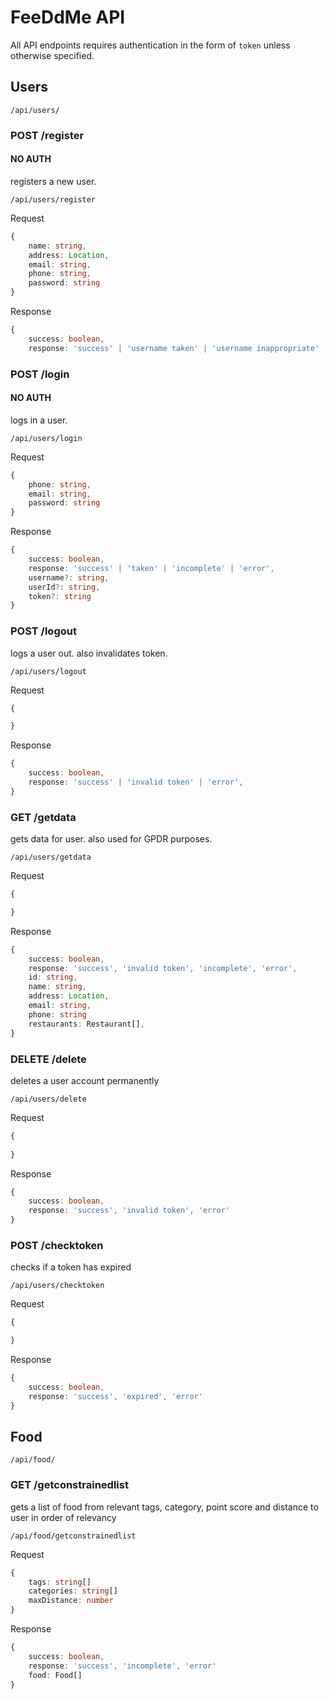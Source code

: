 # FeeDdMe API
All API endpoints requires authentication in the form of `token` unless otherwise specified.
## Users

`/api/users/`

### POST /register
#### **NO AUTH**

registers a new user.

`/api/users/register`

Request
```ts
{
    name: string,
    address: Location,
    email: string,
    phone: string,
    password: string
}
```

Response
```ts
{
    success: boolean,
    response: 'success' | 'username taken' | 'username inappropriate' | 'email taken' | 'email invalid' | 'incomplete' | 'error'

```

### POST /login
#### **NO AUTH**

logs in a user.

`/api/users/login`

Request
```ts
{
    phone: string,
    email: string,
    password: string
}
```

Response
```ts
{
    success: boolean,
    response: 'success' | 'taken' | 'incomplete' | 'error',
    username?: string,
    userId?: string,
    token?: string
}
```

### POST /logout

logs a user out. also invalidates token.

`/api/users/logout`

Request
```ts
{

}
```

Response
```ts
{
    success: boolean,
    response: 'success' | 'invalid token' | 'error',
}
```

### GET /getdata

gets data for user. also used for GPDR purposes.

`/api/users/getdata`

Request
```ts
{

}
```

Response
```ts
{
    success: boolean,
    response: 'success', 'invalid token', 'incomplete', 'error',
    id: string,
    name: string,
    address: Location,
    email: string,
    phone: string
    restaurants: Restaurant[],
}
```

### DELETE /delete

deletes a user account permanently

`/api/users/delete`

Request
```ts
{
    
}
```

Response
```ts
{
    success: boolean,
    response: 'success', 'invalid token', 'error'
}
```

### POST /checktoken

checks if a token has expired

`/api/users/checktoken`

Request
```ts
{

}
```

Response
```ts
{
    success: boolean,
    response: 'success', 'expired', 'error'
}
```

## Food

`/api/food/`

### GET /getconstrainedlist

gets a list of food from relevant tags, category, point score and distance to user in order of relevancy

`/api/food/getconstrainedlist`

Request
```ts
{
    tags: string[]
    categories: string[]
    maxDistance: number
}
```

Response
```ts
{
    success: boolean,
    response: 'success', 'incomplete', 'error'
    food: Food[]
}
```